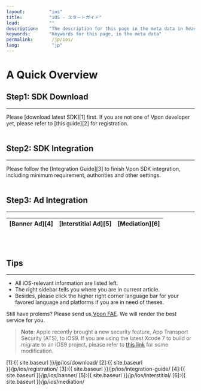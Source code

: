 ```yaml
---
layout:         "ios"
title:          "iOS - スタートガイド"
lead:           ""
description:    "The description for this page in the meta data in header."
keywords:       "Keywords for this page, in the meta data"
permalink:       /jp/ios/
lang:            "jp"
---
```

# A Quick Overview
## Step1: SDK Download
---
Please [download latest SDK][1] first. If you are not one of Vpon developer yet, please refer to [this guide][2] for registration. <br><br>

## Step2: SDK Integration
---
Please follow the [Integration Guide][3] to finish Vpon SDK integration, including minimum requirement, authorities and other settings.<br><br>

## Step3: Ad Integration
---
| [Banner Ad][4]  |[Interstitial Ad][5] |[Mediation][6]|
| :------------:|:-----------:| :--------: |
<br><br>

## Tips
---
* All iOS-relevant information are listed left.
* The right sidebar tells you where you are in current article.
* Besides, please click the higher right corner language bar for your favored language and platforms if you are in need of theses.

Still have prolems? Please send us,[Vpon FAE](mailto:fae@vpon.com). We will render the best service for you.


> **Note**: Apple recently brought a new security feature, App Transport Security (ATS), to iOS9. If you are using the latest Xcode 7 to build or migrate to an iOS9 project, please refer to [this link](http://wiki.vpon.com/index.php?title=English_iOS_App_Transport_Security) for some modification.




[1]:{{ site.baseurl }}/jp/ios/download/
[2]:{{ site.baseurl }}/jp/ios/registration/
[3]:{{ site.baseurl }}/jp/ios/integration-guide/
[4]:{{ site.baseurl }}/jp/ios/banner/
[5]:{{ site.baseurl }}/jp/ios/interstitial/
[6]:{{ site.baseurl }}/jp/ios/mediation/
